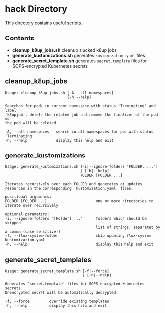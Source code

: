 # hack Directory

This directory contains useful scripts.

## Contents

- **cleanup_k8up_jobs.sh** cleanup stucked k8up jobs
- **generate_kustomizations.sh** generates `kustomization.yaml` files
- **generate_secret_template.sh** generates `secret.template` files for SOPS-encrypted Kubernetes secrets

## cleanup_k8up_jobs

```console
Usage: cleanup_k8up_jobs.sh [-A|--all-namespaces]
                            [-h|--help]

Searches for pods in current namespace with status 'Terminating' and label
'k8upjob', delete the related job and remove the finalizer of the pod so
the pod will be deleted.

-A, --all-namespaces   search in all namespaces for pod with status 'Terminating'
-h, --help             display this help and exit
```

## generate_kustomizations

```console
Usage: generate_kustomizations.sh [-i|--ignore-folders "FOLDER, ..."]
                                  | [-h|--help]
                                  FOLDER [FOLDER ...]

Iterates recursively over each FOLDER and generates or updates
resources in the corresponding 'kustomization.yaml' files.

positional arguments:
FOLDER [FOLDER ...]                      one or more directories to iterate over recursively

optional parameters:
-i, --ignore-folders "[Folder] ..."      folders which should be skipped
                                         list of strings, separatet by a comma (case sensitive!)
-f, --flux-system-folder                 skip updating flux-system kustomization.yaml
-h, --help                               display this help and exit
```

## generate_secret_templates

```console
Usage: generate_secret_template.sh [-f|--force]
                                   | [-h|--help]

Generates 'secret.template' files for SOPS-encrypted Kubernetes secrets.
Unencrypted secret will be automatically decrypted!

-f, --force         override existing templates
-h, --help          display this help and exit
```
